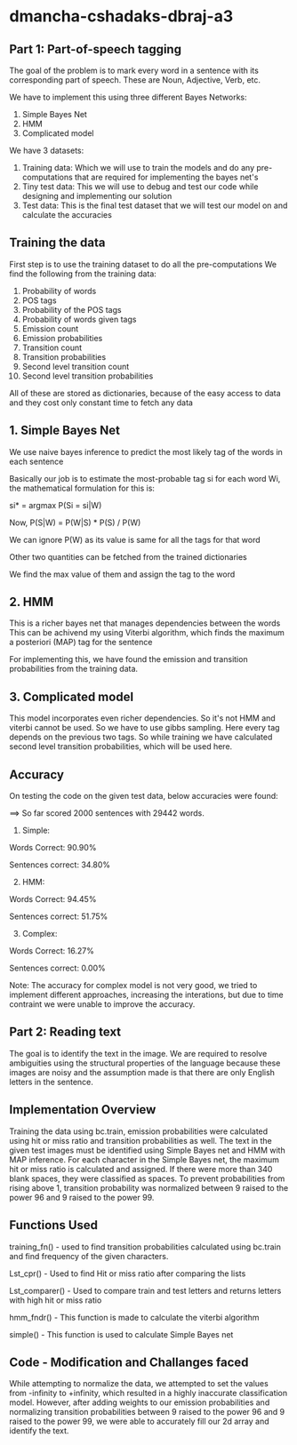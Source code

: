 # dmancha-cshadaks-dbraj-a3

## Part 1: Part-of-speech tagging

The goal of the problem is to mark every word in a sentence with its corresponding part of speech. These are Noun, Adjective, Verb, etc.

We have to implement this using three different Bayes Networks:
1. Simple Bayes Net
2. HMM
3. Complicated model

We have 3 datasets:
1. Training data: Which we will use to train the models and do any pre-computations that are required for implementing the bayes net's 
2. Tiny test data: This we will use to debug and test our code while designing and implementing our solution
3. Test data: This is the final test dataset that we will test our model on and calculate the accuracies

## Training the data

First step is to use the training dataset to do all the pre-computations
We find the following from the training data:
1. Probability of words
2. POS tags
3. Probability of the POS tags
4. Probability of words given tags
5. Emission count
6. Emission probabilities
7. Transition count
8. Transition probabilities
9. Second level transition count
10. Second level transition probabilities

All of these are stored as dictionaries, because of the easy access to data and they cost only constant time to fetch any data

## 1. Simple Bayes Net

We use naive bayes inference to predict the most likely tag of the words in each sentence

Basically our job is to estimate the most-probable tag si for each word Wi, the mathematical formulation for this is:

si* = argmax P(Si = si|W)

Now, P(S|W) = P(W|S) * P(S) / P(W)

We can ignore P(W) as its value is same for all the tags for that word

Other two quantities can be fetched from the trained dictionaries
  

We find the max value of them and assign the tag to the word

## 2. HMM

This is a richer bayes net that manages dependencies between the words
This can be achivend my using Viterbi algorithm, which finds the maximum a posteriori (MAP) tag for the sentence

For implementing this, we have found the emission and transition probabilities from the training data.

## 3. Complicated model

This model incorporates even richer dependencies. So it's not HMM and viterbi cannot be used. So we have to use gibbs sampling.
Here every tag depends on the previous two tags.
So while training we have calculated second level transition probabilities, which will be used here.

## Accuracy

On testing the code on the given test data, below accuracies were found:

==> So far scored 2000 sentences with 29442 words.

1. Simple:

  Words Correct: 90.90%
  
  Sentences correct: 34.80%

2. HMM:

  Words Correct: 94.45%
  
  Sentences correct: 51.75%

3. Complex:
  
  Words Correct: 16.27%
  
  Sentences correct: 0.00%
  

Note: The accuracy for complex model is not very good, we tried to implement different approaches, increasing the interations, but due to time contraint we were unable to improve the accuracy.



## Part 2: Reading text

The goal is to identify the text in the image. We are required to resolve ambiguities using the structural properties of the language because these images are noisy and the assumption made is that there are only English letters in the sentence.

## Implementation Overview

Training the data using bc.train, emission probabilities were calculated using hit or miss ratio and transition probabilities as well. The text in the given test images must be identified using Simple Bayes net and HMM with MAP inference. For each character in the Simple Bayes net, the maximum hit or miss ratio is calculated and assigned. If there were more than 340 blank spaces, they were classified as spaces. To prevent probabilities from rising above 1, transition probability was normalized between 9 raised to the power 96 and 9 raised to the power 99.

## Functions Used

training_fn() - used to find transition probabilities calculated using bc.train and find frequency of the given characters.

Lst_cpr() - Used to find Hit or miss ratio after comparing the lists

Lst_comparer() - Used to compare train and test letters and returns letters with high hit or miss ratio

hmm_fndr() - This function is made to calculate the viterbi algorithm

simple() - This function is used to calculate Simple Bayes net

## Code - Modification and Challanges faced

While attempting to normalize the data, we attempted to set the values  from -infinity to +infinity, which resulted in a highly inaccurate classification model. However, after adding weights to our emission probabilities and normalizing transition probabilities between 9 raised to the power 96 and 9 raised to the power 99, we were able to accurately fill our 2d array and identify the text.
